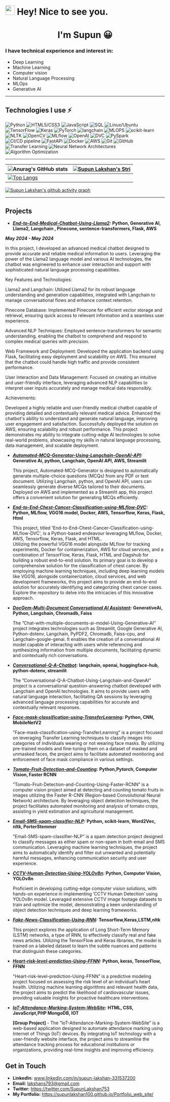 <h1><img src="https://emojis.slackmojis.com/emojis/images/1531849430/4246/blob-sunglasses.gif?1531849430" width="30"/> Hey! Nice to see you.</h1>
<h1 align="center">I'm Supun 😀</h1>



### I have technical experience and interest in:
* Deep Learning
* Machine Learning
* Computer vision 
* Natural Language Processing
* MLOps
* Generative AI 

---



## **Technologies I use ⚡**


![Python](https://img.shields.io/badge/python-3670A0?style=for-the-badge&logo=python&logoColor=ffdd54)
![HTML5/CSS3](https://img.shields.io/badge/html5%2Fcss3-%23E34F26%2F%231572B6.svg?style=for-the-badge)
![JavaScript](https://img.shields.io/badge/javascript-%23F7DF1E.svg?style=for-the-badge&logo=javascript&logoColor=black)
![SQL](https://img.shields.io/badge/sql-%2300f.svg?style=for-the-badge&logo=sql&logoColor=white)
![Linux/Ubuntu](https://img.shields.io/badge/linux-%232c3e50.svg?style=for-the-badge&logo=linux&logoColor=white)
![TensorFlow](https://img.shields.io/badge/tensorflow-%233776AB.svg?style=for-the-badge&logo=TensorFlow&logoColor=white)
![Keras](https://img.shields.io/badge/keras-%23D00000.svg?style=for-the-badge&logo=keras&logoColor=white)
![PyTorch](https://img.shields.io/badge/pytorch-%23EE4C2C.svg?style=for-the-badge&logo=pytorch&logoColor=white)
![langchain](https://img.shields.io/badge/langchain-%23232F3E.svg?style=for-the-badge&logo=python&logoColor=white)
![MLOPS](https://img.shields.io/badge/MLOPS-%233776AB.svg?style=for-the-badge&logo=microsoft-azure&logoColor=white)
![scikit-learn](https://img.shields.io/badge/scikit--learn-%23F7931E.svg?style=for-the-badge&logo=scikit-learn&logoColor=white)
![NLTK](https://img.shields.io/badge/nltk-%234ea94b.svg?style=for-the-badge&logo=nltk&logoColor=white)
![OpenCV](https://img.shields.io/badge/opencv-%23232F3E.svg?style=for-the-badge&logo=opencv&logoColor=white)
![MLflow](https://img.shields.io/badge/MLflow-%23d9ead3.svg?style=for-the-badge&logo=numpy&logoColor=blue) 
![OpenAI](https://img.shields.io/badge/OpenAI-%29ABCA00?style=for-the-badge&logo=OpenAI&logoColor=white)
![DVC](https://img.shields.io/badge/DVC-%29F09300?style=for-the-badge&logo=DVC&logoColor=orange)
![PySpark](https://img.shields.io/badge/pyspark-%23E25A1C.svg?style=for-the-badge&logo=apache-spark&logoColor=white)
![CI/CD pipeline](https://img.shields.io/badge/CI%2FCD-%232c3e50.svg?style=for-the-badge&logo=devops&logoColor=white)
![FastAPI](https://img.shields.io/badge/fastapi-%23000000.svg?style=for-the-badge&logo=fastapi&logoColor=white)
![Docker](https://img.shields.io/badge/docker-%230db7ed.svg?style=for-the-badge&logo=docker&logoColor=white)
![AWS](https://img.shields.io/badge/AWS-%23FF9900.svg?style=for-the-badge&logo=amazon-aws&logoColor=white)
![Git](https://img.shields.io/badge/git-%23F05033.svg?style=for-the-badge&logo=git&logoColor=white)
![GitHub](https://img.shields.io/badge/github-%23121011.svg?style=for-the-badge&logo=github&logoColor=white)
![Transfer Learning](https://img.shields.io/badge/Transfer%20Learning-%23FF6F00.svg?style=for-the-badge&logo=tensorflow&logoColor=white)
![Neural Network Architectures](https://img.shields.io/badge/Neural%20Network%20Architectures-%233776AB.svg?style=for-the-badge&logo=pytorch&logoColor=white)
![Algorithm Optimization](https://img.shields.io/badge/Algorithm%20Optimization-%23232F3E.svg?style=for-the-badge&logo=scikit-learn&logoColor=F7931E)





---
| ![Anurag's GitHub stats](https://github-readme-stats.vercel.app/api?username=supunlakshan100&show_icons=true&theme=radical) | [![Supun Lakshan's Stri](https://streak-stats.demolab.com?user=supunlakshan100&theme=dark&border_radius=7&mode=weekly)](https://git.io/streak-stats) |
| ------------------------------------------------------------ | ------------------------------------------------------------ |
| [![Top Langs](https://github-readme-stats.vercel.app/api/top-langs/?username=supunlakshan100&layout=compact&&show_icons=true&theme=radical)](https://github.com/anuraghazra/github-readme-stats) |                                                             


[![Supun Lakshan's github activity graph](https://github-readme-activity-graph.vercel.app/graph?username=supunlakshan100&bg_color=ffffff&color=ff047d&line=9e4c98&point=403d3d&area=true&hide_border=true)](https://github.com/ashutosh00710/github-readme-activity-graph)

---
## **Projects**

- ***[End-to-End-Medical-Chatbot-Using-Llama2](https://github.com/supunlakshan100/End-to-End-Medical-Chatbot-Using-Llama2):*** **Python, Generative AI, Llama2, Langchain , Pinecone, sentence-transformers, Flask, AWS**


***May 2024 - May 2024***

   In this project, I developed an advanced medical chatbot designed to provide accurate and reliable medical information to     users. Leveraging the power of the Llama2 language model and various AI technologies, the chatbot was engineered to enhance   user interaction and support with sophisticated natural language processing capabilities.

  Key Features and Technologies:

  Llama2 and Langchain: Utilized Llama2 for its robust language understanding and generation capabilities, integrated with      Langchain to manage conversational flows and enhance context retention.

  Pinecone Database: Implemented Pinecone for efficient vector storage and retrieval, ensuring quick access to relevant         information and a seamless user experience.

  Advanced NLP Techniques: Employed sentence-transformers for semantic understanding, enabling the chatbot to comprehend and    respond to complex medical queries with precision.

  Web Framework and Deployment: Developed the application backend using Flask, facilitating easy deployment and scalability     on AWS. This ensured that the chatbot could handle high traffic and provide consistent performance.

  User Interaction and Data Management: Focused on creating an intuitive and user-friendly interface, leveraging advanced NLP   capabilities to interpret user inputs accurately and manage medical data responsibly.

  Achievements:

  Developed a highly reliable and user-friendly medical chatbot capable of providing detailed and contextually relevant         medical advice.
  Enhanced the chatbot's ability to understand and generate natural language, improving user engagement and satisfaction.
  Successfully deployed the solution on AWS, ensuring scalability and robust performance.
  This project demonstrates my ability to integrate cutting-edge AI technologies to solve real-world problems, showcasing my    skills in natural language processing, data management, and scalable deployment.


- ***[Automated-MCQ-Generator-Using-Langchain-OpenAI-API](https://github.com/supunlakshan100/Automated-MCQ-Generator-Using-Langchain-OpenAI-API):*** **Generative Ai, python, Langchain, OpenAI API, AWS, Streamlit**



  This project, Automated-MCQ-Generator is designed to automatically generate multiple-choice questions (MCQs) from any PDF or text document. Utilizing Langchain, python, and OpenAI 
  API, users can seamlessly generate diverse MCQs tailored to their documents. Deployed on AWS and implemented as a Streamlit app, this project offers a convenient solution for 
  generating MCQs efficiently.

- ***[End-to-End-Chest-Cancer-Classification-using-MLflow-DVC](https://github.com/supunlakshan100/End-to-End-Chest-Cancer-Classification-using-MLflow-DVC/tree/main):*** **Python, MLflow, VGG16 model, Docker, AWS, Tensorflow, Keras, Flask, Html**

  This project, titled 'End-to-End-Chest-Cancer-Classification-using-MLflow-DVC', is a Python-based endeavour leveraging MLflow, Docker, AWS, Tensorflow, Keras, Flask, and HTML.     
  Utilizing the powerful VGG16 model alongside MLflow for tracking experiments, Docker for containerization, AWS for cloud services, and a combination of TensorFlow, Keras, Flask,
  HTML and Dagshub for building a robust end-to-end solution. Its primary goal is to develop a comprehensive solution for the classification of chest cancer. By employing machine 
  learning techniques, including deep learning models like VGG16, alongside containerization, cloud services, and web development frameworks, this project aims to provide an end-to-end 
  solution for accurately identifying and categorizing chest cancer cases. Explore the repository to delve into the intricacies of this innovative approach. 
  

- ***[DocGem-Multi-Document Conversational AI Assistant](https://github.com/supunlakshan100/Chat-multiple-documents-ai-model-Using-Generative-AI):*** **GenerativeAi, Python, Langchain, Chromadb, Faiss**
  
   The ”Chat-with-multiple-documents-ai-model-Using-Generative-AI” project integrates technologies such as Streamlit,
   Google Generative AI, Python-dotenv, Langchain, PyPDF2, Chromadb, Faiss-cpu, and Langchain-google-genai. It
   enables the creation of a conversational AI model capable of interacting with users while referencing and synthesizing
   information from multiple documents, facilitating dynamic and contextually rich conversations.

- ***[Conversational-Q-A-Chatbot](https://github.com/supunlakshan100/Conversational-Q-A-Chatbot-Using-Langchain-and-Openai):*** **langchain, openai, huggingface-hub, python-dotenv, streamlit**

  The ”Conversational-Q-A-Chatbot-Using-Langchain-and-OpenAI” project is a conversational question-answering
  chatbot developed with Langchain and OpenAI technologies. It aims to provide users with natural language interaction,
  facilitating QA sessions by leveraging advanced language processing capabilities for accurate and contextually relevant
  responses.

- ***[Face-mask-classification-using-TransferLearning](https://github.com/supunlakshan100/Face-mask-classification-using-TransferLearning):*** **Python, CNN, MobileNetV2**

  ”Face-mask-classification-using-TransferLearning” is a project focused on leveraging Transfer Learning techniques to
  classify images into categories of individuals wearing or not wearing face masks. By utilizing pre-trained models and
  fine-tuning them on a dataset of masked and unmasked faces, the project aims to facilitate automated monitoring and
  enforcement of face mask compliance in various settings.

- ***[Tomato-Fruit-Detection-and-Counting](https://github.com/supunlakshan100/Tomato-Fruit-Detection-and-Counting-Using-Faster-RCNN):*** **Python,Pytorch, Computer Vision, Faster RCNN**
 
  ”Tomato-Fruit-Detection-and-Counting-Using-Faster-RCNN” is a computer vision project aimed at detecting and
   counting tomato fruits in images utilizing the Faster R-CNN (Region-based Convolutional Neural Network) architecture.
   By leveraging object detection techniques, the project facilitates automated monitoring and analysis of tomato crops,
   assisting in yield estimation and agricultural management.

- ***[Email-SMS-spam-classifier-NLP](https://github.com/supunlakshan100/Email-SMS-spam-classifier-NLP):*** **Python, scikit-learn, Word2Vec, nltk, PorterStemmer**

   ”Email-SMS-spam-classifier-NLP” is a spam detection project designed to classify messages as either spam or non-spam
    in both email and SMS communication. Leveraging machine learning techniques, the project aims to automatically
    identify and filter out unwanted and potentially harmful messages, enhancing communication security and user
    experience.

- ***[CCTV-Human-Detection-Using-YOLOv8n](https://github.com/supunlakshan100/CCTV_Human_Detection_Using-YOLOv8n):*** **Python, Computer Vision, YOLOv8n**

    Proficient in developing cutting-edge computer vision solutions, with hands-on experience in implementing ’CCTV
    Human Detection’ using YOLOv8n model. Leveraged extensive CCTV image footage datasets to train and optimize the
    model, demonstrating a keen understanding of object detection techniques and deep learning frameworks.

- ***[Fake-News-Classification-Using-RNN](https://github.com/supunlakshan100/Fake-News-Classification/tree/main):*** **Tensorflow,Keras,LSTM,nltk**

    This project explores the application of Long Short-Term Memory (LSTM) networks, a type of RNN, to effectively classify real and fake news articles. Utilizing the TensorFlow and 
    Keras libraries, the model is trained on a labeled dataset to learn the subtle nuances and patterns that distinguish these categories.

- ***[Heart-risk-level-prediction-Using-FFNN](https://github.com/supunlakshan100/Heart-risk-level-prediction-Using-FFNN):*** **Python, keras, TensorFlow, FFNN**
 
    ”Heart-risk-level-prediction-Using-FFNN” is a predictive modeling project focused on assessing the risk level of an
    individual’s heart health. Utilizing machine learning algorithms and relevant health data, the project aims to predict the
    likelihood of cardiovascular issues, providing valuable insights for proactive healthcare interventions.

- ***[IoT-Attendance-Marking-System-WebSite](https://github.com/supunlakshan100/Email-SMS-spam-classifier-NLP):*** **HTML, CSS, JavaScript,PHP MongoDB, IOT**

    **[Group Project]** - The ”IoT-Attendance-Marking-System-WebSite” is a web-based application designed to automate
    attendance marking using Internet of Things (IoT) devices. By integrating IoT technology with a user-friendly website
    interface, the project aims to streamline the attendance tracking process for educational institutions or organizations,
    providing real-time insights and improving efficiency.

## **Get in Touch**

- **LinkedIn:** www.linkedin.com/in/supun-lakshan-331537200
- **Email:** lakshans793@gmail.com
- **Twitter:** https://twitter.com/SupunLakshan753
- **My Portfolio:** https://supunlakshan100.github.io/Portfolio_web_site/
